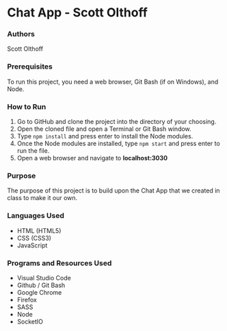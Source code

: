 # Chat App - Scott Olthoff

### Authors
Scott Olthoff

### Prerequisites
To run this project, you need a web browser, Git Bash (if on Windows), and Node.

### How to Run
1. Go to GitHub and clone the project into the directory of your choosing.
2. Open the cloned file and open a Terminal or Git Bash window.
3. Type `npm install` and press enter to install the Node modules.
4. Once the Node modules are installed, type `npm start` and press enter to run the file.
5. Open a web browser and navigate to __localhost:3030__

### Purpose
The purpose of this project is to build upon the Chat App that we created in class to make it our own.

### Languages Used
* HTML (HTML5)
* CSS (CSS3) 
* JavaScript

### Programs and Resources Used
* Visual Studio Code
* Github / Git Bash
* Google Chrome
* Firefox
* SASS
* Node
* SocketIO
